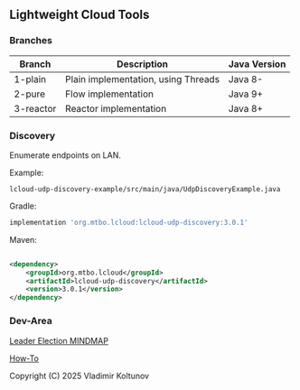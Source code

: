 ## Lightweight Cloud Tools

### Branches

| Branch    | Description                         | Java Version |
|-----------|-------------------------------------|--------------|
| 1-plain   | Plain implementation, using Threads | Java 8-      |
| 2-pure    | Flow implementation                 | Java 9+      |
| 3-reactor | Reactor implementation              | Java 8+      |

### Discovery

Enumerate endpoints on LAN.

Example:
```
lcloud-udp-discovery-example/src/main/java/UdpDiscoveryExample.java
``` 

Gradle: 

```groovy
implementation 'org.mtbo.lcloud:lcloud-udp-discovery:3.0.1'
```

Maven:

```xml

<dependency>
    <groupId>org.mtbo.lcloud</groupId>
    <artifactId>lcloud-udp-discovery</artifactId>
    <version>3.0.1</version>
</dependency>
```

### Dev-Area

[Leader Election MINDMAP](MINDMAP.md)

[How-To](DEV.md)

Copyright (C) 2025 Vladimir Koltunov